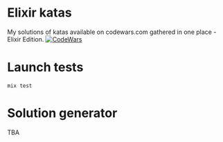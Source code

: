 # Elixir katas
My solutions of katas available on codewars.com gathered in one place - Elixir Edition.
[![CodeWars](https://www.codewars.com/users/Wojcirej/badges/large)](https://www.codewars.com/users/Wojcirej/badges/large "My Honor Badge")

# Launch tests
`mix test`
# Solution generator
TBA